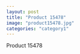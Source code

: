 ```yaml
---
layout: post
title: "Product 15478"
image: "product15478.jpg"
categories: "category1"
---
```

Product 15478
